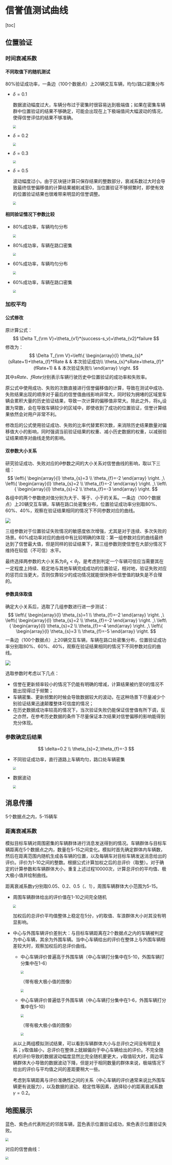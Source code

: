 # 信誉值测试曲线

[toc]

## 位置验证

### 时间衰减系数

#### 不同取值下的随机测试

80%验证成功率，一条边（100个数据点）上20辆交互车辆，均匀/路口密集分布

- $\delta=0.1$

  数据波动幅度过大，车辆分布过于密集时很容易达到极端值；如果在密集车辆群中位置验证的结果不够确定，可能会出现在上下极端值间大幅波动的情况，使得信誉评估的结果不够准确。

  <img src="./pics/decay01.png" style="zoom:60%">

- $\delta=0.2$

  <img src="./pics/decay02.png" style="zoom:60%">

- $\delta=0.3$

  <img src="./pics/decay03.png" style="zoom:60%">

- $\delta=0.5$

  波动幅度过小。由于区块链计算只保存结果的整数部分，衰减系数过大时会导致最终信誉偏移值的计算结果被削减至0，当位置验证不够频繁时，即使有效的位置验证结果也很难带来明显的信誉调整。

  <img src="./pics/decay05.png" style="zoom:60%">

#### 相同验证情况下参数比较

- 80%成功率，车辆均匀分布

  <img src="./pics/decay_even_80.png" style="zoom:60%">

- 80%成功率，车辆在路口密集

  <img src="./pics/decay_ueven_80.png" style="zoom:60%">

- 60%成功率，车辆均匀分布

  <img src="./pics/decay_even_60.png" style="zoom:60%">

- 60%成功率，车辆在路口密集

  <img src="./pics/decay_ueven_60.png" style="zoom:60%">

### 加权平均

#### 公式修改

原计算公式：
$$
\Delta T_{\rm V}=\theta_{v1}*(success-s_v)+\theta_{v2}*failure
$$
修改为：
$$
\Delta T_{\rm V}=\left\{
\begin{array}{l}
\theta_{s}*(sRate+1)+\theta_{f}*fRate & & 本次验证成功\\
\theta_{s}*sRate+\theta_{f}*(fRate+1) & & 本次验证失败\\
\end{array} \right.
$$
其中$sRate$、$fRate$分别表示车辆行驶历史中位置验证的成功率和失败率。

原公式中使用成功、失败的次数直接进行信誉偏移值的计算，导致在测试中成功、失败结果出现的顺序对于最后的信誉值曲线影响非常大，同时较为拥堵的区域里车辆会累积大量的历史验证结果，导致一次计算的偏移值非常大。除此之外，将$s_v$设置为常数，会在导致车辆较少的区域中，即使收到了成功的位置验证，信誉计算结果依然会对用户非常不利。

修改后的公式使用验证成功、失败的比率代替累积次数，来消除历史结果数量对偏移值大小的影响，同时强调当前验证结果的权重、减小历史数据的权重，以减弱验证结果顺序对曲线走势的影响。

#### 双参数大小关系

研究验证成功、失败对应的$\theta$参数之间的大小关系对信誉曲线的影响，取以下三组：
$$
\left\{
\begin{array}{l}
\theta_{s}=3 \\
\theta_{f}=-2
\end{array} \right.
,\ 
\left\{
\begin{array}{l}
\theta_{s}=2 \\
\theta_{f}=-2
\end{array} \right.
,\ 
\left\{
\begin{array}{l}
\theta_{s}=2 \\
\theta_{f}=-3
\end{array} \right.
$$
各组中的两个参数绝对值分别为大于、等于、小于的关系。一条边（100个数据点）上20辆交互车辆，车辆在路口处密集分布，位置验证成功率分别取80%、60%、40%，观察在验证结果相同的情况下不同参数对应的曲线。

<img src="./pics/theta_comp_total.png" style="zoom:100%">

三组参数对于位置验证失败情况的敏感度依次增强，尤其是对于连续、多次失败的场景。60%成功率对应的曲线中有比较明确的体现：第一组参数对应的曲线最终达到了信誉最大值，但是同样的验证结果下，第三组参数则使信誉在大部分情况下维持在较低（不可信）水平。

最终选择两参数的大小关系为$\theta_s<\theta_f$，是考虑到判定一个车辆可信应当需要其在一定程度上持续、稳定地与其他车辆完成成功的位置验证，相对地，验证失败对应的惩罚应当更大，否则仅靠较少的成功情况就能很快弥补信誉值的缺失是不合理的。

#### 参数具体取值

确定大小关系后，选取了几组参数进行进一步测试：
$$
\left\{
\begin{array}{l}
\theta_{s}=1 \\
\theta_{f}=-2
\end{array} \right.
,\ 
\left\{
\begin{array}{l}
\theta_{s}=2 \\
\theta_{f}=-2
\end{array} \right.
,\ 
\left\{
\begin{array}{l}
\theta_{s}=2 \\
\theta_{f}=-4
\end{array} \right.
,\ 
\left\{
\begin{array}{l}
\theta_{s}=3 \\
\theta_{f}=-5
\end{array} \right.
$$
一条边（100个数据点）上20辆交互车辆，车辆在路口处密集分布，位置验证成功率分别取80%、60%、40%，观察在验证结果相同的情况下不同参数对应的曲线。

<img src="./pics/theta_num_total.png" style="zoom:100%">

选取参数时考虑以下几点：

- 信誉在更新频率较小的情况下仍能有明确的增减，计算结果被约至0的情况不能出现得过于频繁；
- 车辆密集、更新频繁的时候会导致数据较大的波动，在这种场景下尽量减少个别验证结果迅速颠覆整体可信度的情况；
- 在历史数据成功率较高的情况下，当次验证失败仍能保证信誉值有所下调，反之亦然，在参考历史数据的条件下尽量保证本次结果对信誉偏移的影响能得到充分体现。

### 参数确定后结果

$$
\delta=0.2 \\
\theta_{s}=2,\theta_{f}=-3
$$

- 不同验证成功率，直行道路上车辆均匀，路口处车辆密集

  <img src="./pics/test1.png" style="zoom:60%">

- 数据波动

  <img src="./pics/test2.png" style="zoom:60%">

## 消息传播

5个数据点之内，5-15辆车

### 距离衰减系数

模拟目标车辆对周围密集的车辆群体进行消息发送得到的情况。车辆群体与目标车辆距离在5个数据点之内，数量在5-15之间变化。模拟时首先确定群体内车辆数，然后在距离范围内随机生成各车辆的位置，以及每辆车对目标车辆发送消息给出的评价。评价为1-10之间的整数。根据公式计算加权之后的总评价（取整）。对于确定的计算参数和车辆群体大小，重复上述过程10000次，计算总评价的平均值、极大极小值并绘制曲线。

距离衰减系数$\gamma$分别取0.05、0.2、0.5（、1），周围车辆群体大小范围为5-15。

- 周围车辆群体给出的评价值在1-10之间完全随机

  <img src="./pics/gamma_random.png" style="zoom:60%">

  加权后的总评价平均值整体上稳定在5分，$\gamma$的取值、车浪群体大小对其没有明显影响。

- 中心与外围车辆评价差别大：与目标车辆距离在2个数据点之内的车辆被判定为中心车辆，其余为外围车辆。当中心车辆给出的评价在整体上与外围车辆相差较大时，观察加权后的总评价曲线。

  - 中心车辆评价普遍高于外围车辆（中心车辆打分集中在5-10，外围车辆打分集中在1-6）

    <img src="./pics/gamma_centerhi.png" style="zoom:60%">

    （带有极大极小值的图像）

    <img src="./pics/gamma_centerhi_err.png" style="zoom:60%">

  - 中心车辆评价普遍低于外围车辆（中心车辆打分集中在1-6，外围车辆打分集中在5-10）

    <img src="./pics/gamma_centerlo.png" style="zoom:60%">

    （带有极大极小值的图像）

    <img src="./pics/gamma_centerlo_err.png" style="zoom:60%">

  从以上两组模拟测试结果，可以看到车辆群体大小与总评价之间没有明显关系；$\gamma$取值越小，总评价在整体上就越偏向于中心车辆给出的评价。不完全随机的评价导致的数据波动幅度显然比完全随机要更大，$\gamma$取值较大时，周边车辆群体大小导致的数据波动下降，但是对于相同数量的群体来说，极端情况下给出的评价与平均值之间的差距要稍大一些。

  考虑到车辆距离与评价准确性之间的关系（中心车辆的评价通常来说比外围车辆更有说服力），以及数据的波动、稳定性等因素，选择较小的距离衰减系数$\gamma=0.2$。



## 地图展示

蓝色、紫色点代表附近的邻居车辆，蓝色表示位置验证成功，紫色表示位置验证失败。

<img src="./pics/map4.png" style="zoom:60%">

对应的信誉曲线：

<img src="./pics/mapplot4.png" style="zoom:60%">